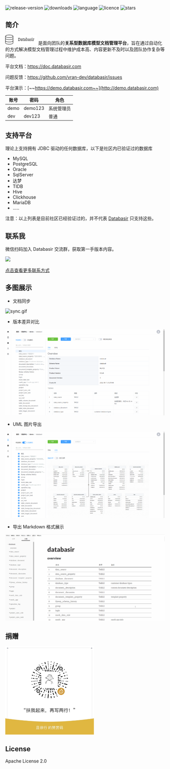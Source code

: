 ![release-version](https://img.shields.io/github/v/release/vran-dev/databasir?include_prereleases&style=for-the-badge) ![downloads](https://img.shields.io/github/downloads/vran-dev/databasir/total?style=for-the-badge) ![language](https://img.shields.io/github/languages/top/vran-dev/databasir?style=for-the-badge) ![licence](https://img.shields.io/github/license/vran-dev/databasir?style=for-the-badge) ![stars](https://img.shields.io/github/stars/vran-dev/databasir?style=for-the-badge)

## 简介

![](docs/databasir.png) 是面向团队的**关系型数据库模型文档管理平台**，旨在通过自动化的方式解决模型文档管理过程中维护成本高、内容更新不及时以及团队协作复杂等问题。

平台文档：https://doc.databasir.com

问题反馈：https://github.com/vran-dev/databasir/issues

平台演示：[~~https://demo.databasir.com~~](http://demo.databasir.com)

| 账号 | 密码    | 角色       |
| ---- | ------- | ---------- |
| demo | demo123 | 系统管理员 |
| dev  | dev123  | 普通       |

## 支持平台

理论上支持拥有 JDBC 驱动的任何数据库，以下是社区内已验证过的数据库

- MySQL
- PostgreSQL
- Oracle
- SqlServer
- 达梦
- TIDB
- Hive
- Clickhouse
- MariaDB
- .....

注意：以上列表是目前社区已经验证过的，并不代表 [Databasir](https://github.com/vran-dev/databasir) 只支持这些。

## 联系我

微信扫码加入 Databasir 交流群，获取第一手版本内容。

<img src="https://s2.loli.net/2022/05/17/cBElowCb7gDfyQW.jpg" width="250px" />

[点击查看更多联系方式](https://doc.databasir.com/#/?id=联系)

## 多图展示

- 文档同步

![sync.gif](https://s2.loli.net/2022/04/22/aoiSR1V3MuN67m8.gif)

- 版本差异对比

![](docs/guid/index/diff.gif)

- UML 图片导出

![](docs/guid/index/uml-export.gif)

- 导出 Markdown 格式展示

![](docs/guid/index/markdown-exported.gif)

## 捐赠

<img src="docs/img/sponsor.jpg" width="280">

## License

Apache License 2.0